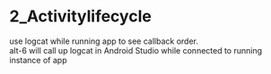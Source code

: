 # 2_Activitylifecycle
use logcat while running app to see callback order.<br>
alt-6 will call up logcat in Android Studio while connected to running instance 
of app

